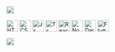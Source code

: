 <div style="display: inline_block">
  <a href="https://www.codewars.com/users/gustapaz" target="_blank">
    <img align="center" alt="Code Wars Rank" height="20" src='https://www.codewars.com/users/gustapaz/badges/micro'>
  </a>
</div>

<br>

<div style="display: inline_block">
  <img align="center" alt="HTML Icon" height="30" src="https://cdn.jsdelivr.net/gh/devicons/devicon/icons/html5/html5-original.svg">
  <img align="center" alt="CSS Icon" height="30" src="https://cdn.jsdelivr.net/gh/devicons/devicon/icons/css3/css3-original.svg">
  <img align="center" alt="Js Icon" height="30" src="https://cdn.jsdelivr.net/gh/devicons/devicon/icons/javascript/javascript-original.svg">
  <img align="center" alt="Ts Icon" height="30" src="https://cdn.jsdelivr.net/gh/devicons/devicon/icons/typescript/typescript-original.svg">
  <img align="center" alt="React Icon" height="30" src='https://cdn.jsdelivr.net/gh/devicons/devicon/icons/react/react-original.svg'>
  <img align="center" alt="Node Icon" height="30" src='https://cdn.jsdelivr.net/gh/devicons/devicon/icons/nodejs/nodejs-original.svg'>
  <img align="center" alt="Dart Icon" height="30" src='https://cdn.jsdelivr.net/gh/devicons/devicon/icons/dart/dart-original.svg'>
  <img align="center" alt="Flutter Icon" height="30" src='https://cdn.jsdelivr.net/gh/devicons/devicon/icons/flutter/flutter-original.svg'>
</div>

<br>

<div style="display: inline_block">
  <a href="https://www.linkedin.com/in/gustavo-paz-907aa2206" target="_blank">
    <img align="center" alt="LinkedIn Badge" height="20" src="https://img.shields.io/badge/-Gustavo%20Paz-8051df?style=flat&logo=Linkedin&logoColor=white&link=https://www.linkedin.com/in/gustavo-paz-907aa2206">
  </a>
</div>
